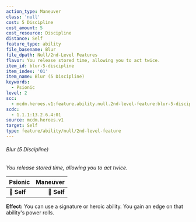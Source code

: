 ```yaml
---
action_type: Maneuver
class: 'null'
cost: 5 Discipline
cost_amount: 5
cost_resource: Discipline
distance: Self
feature_type: ability
file_basename: Blur
file_dpath: Null/2nd-Level Features
flavor: You release stored time, allowing you to act twice.
item_id: blur-5-discipline
item_index: '01'
item_name: Blur (5 Discipline)
keywords:
  - Psionic
level: 2
scc:
  - mcdm.heroes.v1:feature.ability.null.2nd-level-feature:blur-5-discipline
scdc:
  - 1.1.1:13.2.6.4:01
source: mcdm.heroes.v1
target: Self
type: feature/ability/null/2nd-level-feature
---
```


###### Blur (5 Discipline)

*You release stored time, allowing you to act twice.*

| **Psionic** | **Maneuver** |
| ----------- | -----------: |
| **📏 Self** |  **🎯 Self** |

**Effect:** You can use a signature or heroic ability. You gain an edge on that ability's power rolls.
